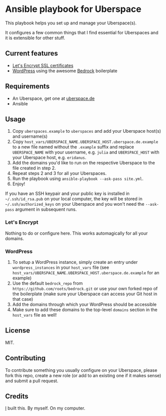 # Ansible playbook for Uberspace

This playbook helps you set up and manage your Uberspace(s).

It configures a few common things that I find essential for Uberspaces and it is extensible for other stuff.

## Current features

- [Let's Encrypt SSL certificates](https://wiki.uberspace.de/webserver:https#let_s-encrypt-zertifikate)
- [WordPress](https://wordpress.org/) using the awesome [Bedrock](https://roots.io/bedrock/) boilerplate

## Requirements

- An Uberspace, get one at [uberspace.de](https://uberspace.de)
- Ansible

## Usage

1. Copy `uberspaces.example` to `uberspaces` and add your Uberspace host(s) and username(s)
2. Copy `host_vars/UBERSPACE_NAME.UBERSPACE_HOST.uberspace.de.example` to a new file named without the `.example` suffix and replace `UBERSPACE_NAME` with your username, e.g. `julia` and `UBERSPACE_HOST` with your Uberspace host, e.g. `eridanus`.
3. Add the domains you'd like to run on the respective Uberspace to the file created in step 2.
4. Repeat steps 2 and 3 for all your Uberspaces.
5. Run the playbook using `ansible-playbook --ask-pass site.yml`.
6. Enjoy!

If you have an SSH keypair and your public key is installed in `~/.ssh/id_rsa.pub` on your local computer, the key will be stored in `~/.ssh/authorized_keys` on your Uberspace and you won't need the `--ask-pass` argument in subsequent runs.

### Let's Encrypt

Nothing to do or configure here. This works automagically for all your domains.

### WordPress

1. To setup a WordPress instance, simply create an entry under `wordpress_instances` in your `host_vars` file (see `host_vars/UBERSPACE_NAME.UBERSPACE_HOST.uberspace.de.example` for an example)
2. Use the default `bedrock_repo` from `https://github.com/roots/bedrock.git` or use your own forked repo of the boilerplate (make sure your Uberspace can access your Git host in that case)
3. Add the domains through which your WordPress should be accessible
4. Make sure to add these domains to the top-level `domains` section in the `host_vars` file as well!

## License

MIT.

## Contributing

To contribute something you usually configure on your Uberspace, please fork this repo, create a new role (or add to an existing one if it makes sense) and submit a pull request.

## Credits

[I](http://jan.sh) built this. By myself. On my computer.
